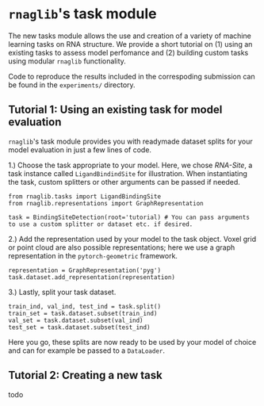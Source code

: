 
# `rnaglib`'s task module

The new tasks module allows the use and creation of a variety of machine learning tasks on RNA structure. 
We provide a short tutorial on (1) using an existing tasks to assess model perfomance and (2) building custom tasks using modular `rnaglib` functionality.

Code to reproduce the results included in the correspoding submission can be found in the `experiments/` directory.



## Tutorial 1: Using an existing task for model evaluation
`rnaglib`'s task module provides you with readymade dataset splits for your model evaluation in just a few lines of code.

1.) Choose the task appropriate to your model. Here, we chose _RNA-Site_, a task instance called `LigandBindindSite` for illustration.
When instantiating the task, custom splitters or other arguments can be passed if needed.
 ```
from rnaglib.tasks import LigandBindingSite
from rnaglib.representations import GraphRepresentation
```

```
task = BindingSiteDetection(root='tutorial) # You can pass arguments to use a custom splitter or dataset etc. if desired.
```

2.) Add the representation used by your model to the task object. Voxel grid or point cloud are also possible representations; here we use a graph representation in the `pytorch-geometric` framework.

```
representation = GraphRepresentation('pyg')
task.dataset.add_representation(representation)
```

3.) Lastly, split your task dataset.
```
train_ind, val_ind, test_ind = task.split()
train_set = task.dataset.subset(train_ind)
val_set = task.dataset.subset(val_ind)
test_set = task.dataset.subset(test_ind)
```

Here you go, these splits are now ready to be used by your model of choice and can for example be passed to a `DataLoader`.

## Tutorial 2: Creating a new task

todo
